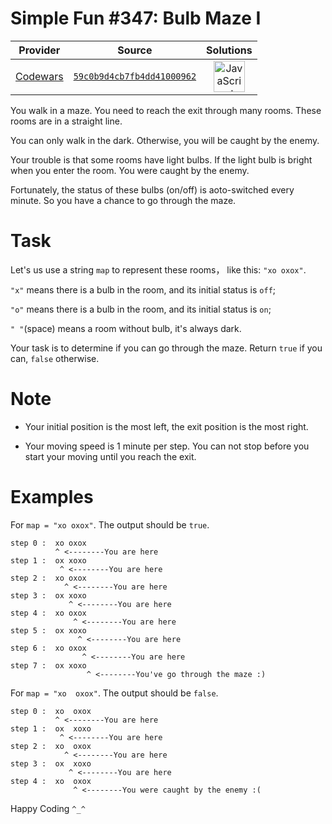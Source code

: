[_metadata_:generated]: - "true"

# Simple Fun #347: Bulb Maze I

<!-- INFO TABLE BEGIN -->

| Provider                                        | Source                                                                               | Solutions                                                                                                                                                    |
| :---------------------------------------------: | :----------------------------------------------------------------------------------: | :----------------------------------------------------------------------------------------------------------------------------------------------------------: |
| [Codewars](../../../docs/providers/Codewars.md) | [`59c0b9d4cb7fb4dd41000962`](https://www.codewars.com/kata/59c0b9d4cb7fb4dd41000962) | [<img src="https://res.cloudinary.com/rascaltwo/image/upload/v1631924076/javascript_ehszr7.svg" alt="JavaScript" title="JavaScript" width="50" />](solve.js) |

<!-- INFO TABLE END -->

You walk in a maze. You need to reach the exit through many rooms. These rooms are in a straight line. 

You can only walk in the dark. Otherwise, you will be caught by the enemy. 

Your trouble is that some rooms have light bulbs. If the light bulb is bright when you enter the room. You were caught by the enemy.

Fortunately, the status of these bulbs (on/off) is aoto-switched every minute. So you have a chance to go through the maze.

# Task

Let's us use a string `map` to represent these rooms， like this: `"xo oxox"`. 

`"x"` means there is a bulb in the room, and its initial status is `off`;

`"o"` means there is a bulb in the room, and its initial status is `on`; 

`" "`(space) means a room without bulb, it's always dark.

Your task is to determine if you can go through the maze. Return `true` if you can, `false` otherwise.

# Note
- Your initial position is the most left, the exit position is the most right.

- Your moving speed is 1 minute per step. You can not stop before you start your moving until you reach the exit.


# Examples

For `map = "xo oxox"`. The output should be `true`.

```
step 0 :  xo oxox
          ^ <--------You are here
step 1 :  ox xoxo
           ^ <--------You are here
step 2 :  xo oxox
            ^ <--------You are here
step 3 :  ox xoxo
             ^ <--------You are here
step 4 :  xo oxox
              ^ <--------You are here
step 5 :  ox xoxo
               ^ <--------You are here
step 6 :  xo oxox
                ^ <--------You are here
step 7 :  ox xoxo
                 ^ <--------You've go through the maze :)
```

For `map = "xo  oxox"`. The output should be `false`.

```
step 0 :  xo  oxox
          ^ <--------You are here
step 1 :  ox  xoxo
           ^ <--------You are here
step 2 :  xo  oxox
            ^ <--------You are here
step 3 :  ox  xoxo
             ^ <--------You are here
step 4 :  xo  oxox
              ^ <--------You were caught by the enemy :(
```

Happy Coding `^_^`
